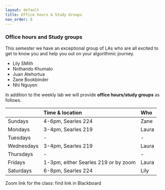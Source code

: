 ```yaml
---
layout: default 
title: Office hours & Study Groups 
nav_order: 8
---
```



### Office hours and Study groups 

This semester we have an exceptional group of LAs who are all excited to get to know you and help you out on your algorithmic journey. 

 * Lily SMith  
 * Nothando Khumalo 
 * Juan Atehortua 
 * Zane Bookbinder
 * Nhi Nguyen 



In addition to the weekly lab we will provide **office hours/study groups** as follows. 


|              |   Time  & location     | Who  |
|:-------------|:-------------|:---------------|
| Sundays      | 4-6pm, Searles 224  | Zane |
| Mondays      | 3-4pm, Searles 219  | Laura  |
| Tuesdays     | -  | -  |
| Wednesdays   | 3-4pm, Searles 219  | Laura  |
| Thursdays    | -  | -  |
| Fridays    | 1-3pm, either Searles 219 or by zoom  | Laura  |
| Saturdays    | 6-8pm, Searles 224  | Lily  |


Zoom link for the class:  find link in Blackboard 
